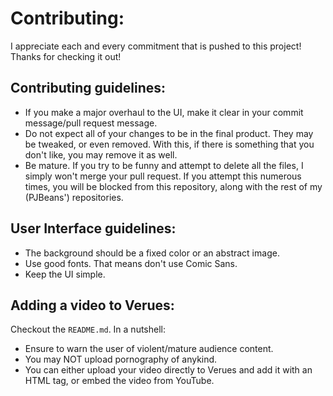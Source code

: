 # Contributing:
I appreciate each and every commitment that is pushed to this project! Thanks for checking it out!

## Contributing guidelines:
- If you make a major overhaul to the UI, make it clear in your commit message/pull request message.
- Do not expect all of your changes to be in the final product. They may be tweaked, or even removed. With this, if there is something that you don't like, you may remove it as well.
- Be mature. If you try to be funny and attempt to delete all the files, I simply won't merge your pull request. If you attempt this numerous times, you will be blocked from this repository, along with the rest of my (PJBeans') repositories.

## User Interface guidelines:
- The background should be a fixed color or an abstract image.
- Use good fonts. That means don't use Comic Sans.
- Keep the UI simple.

## Adding a video to Verues:
Checkout the `README.md`. In a nutshell: 
- Ensure to warn the user of violent/mature audience content.
- You may NOT upload pornography of anykind.
- You can either upload your video directly to Verues and add it with an HTML tag, or embed the video from YouTube.
